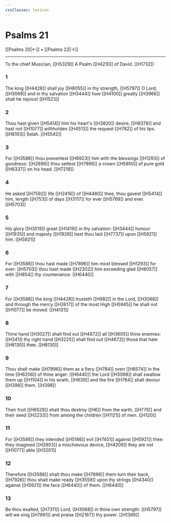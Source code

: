 ```yaml
---
cssClasses: lexicon
---
```

# Psalms 21

[[Psalms 20|←]] • [[Psalms 22|→]]

---

To the chief Musician, [[H5329]] A Psalm [[H4210]] of David. [[H1732]]

### 1
The king [[H4428]] shall joy [[H8055]] in thy strength, [[H5797]] O Lord; [[H3068]] and in thy salvation [[H3444]] how [[H4100]] greatly [[H3966]] shall he rejoice! [[H1523]]

### 2
Thou hast given [[H5414]] him his heart's [[H3820]] desire, [[H8378]] and hast not [[H1077]] withholden [[H4513]] the request [[H782]] of his lips. [[H8193]] Selah. [[H5542]]

### 3
For [[H3588]] thou preventest [[H6923]] him with the blessings [[H1293]] of goodness: [[H2896]] thou settest [[H7896]] a crown [[H5850]] of pure gold [[H6337]] on his head. [[H7218]]

### 4
He asked [[H7592]] life [[H2416]] of [[H4480]] thee, thou gavest [[H5414]] him, length [[H753]] of days [[H3117]] for ever [[H5769]] and ever. [[H5703]]

### 5
His glory [[H3519]] great [[H1419]] in thy salvation: [[H3444]] honour [[H1935]] and majesty [[H1926]] hast thou laid [[H7737]] upon [[H5921]] him. [[H5921]]

### 6
For [[H3588]] thou hast made [[H7896]] him most blessed [[H1293]] for ever: [[H5703]] thou hast made [[H2302]] him exceeding glad [[H8057]] with [[H854]] thy countenance. [[H6440]]

### 7
For [[H3588]] the king [[H4428]] trusteth [[H982]] in the Lord, [[H3068]] and through the mercy [[H2617]] of the most High [[H5945]] he shall not [[H1077]] be moved. [[H4131]]

### 8
Thine hand [[H3027]] shall find out [[H4672]] all [[H3605]] thine enemies: [[H341]] thy right hand [[H3225]] shall find out [[H4672]] those that hate [[H8130]] thee. [[H8130]]

### 9
Thou shalt make [[H7896]] them as a fiery [[H784]] oven [[H8574]] in the time [[H6256]] of thine anger: [[H6440]] the Lord [[H3068]] shall swallow them up [[H1104]] in his wrath, [[H639]] and the fire [[H784]] shall devour [[H398]] them. [[H398]]

### 10
Their fruit [[H6529]] shalt thou destroy [[H6]] from the earth, [[H776]] and their seed [[H2233]] from among the children [[H1121]] of men. [[H120]]

### 11
For [[H3588]] they intended [[H5186]] evil [[H7451]] against [[H5921]] thee: they imagined [[H2803]] a mischievous device, [[H4209]] they are not [[H1077]] able [[H3201]]

### 12
Therefore [[H3588]] shalt thou make [[H7896]] them turn their back, [[H7926]] thou shalt make ready [[H3559]] upon thy strings [[H4340]] against [[H5921]] the face [[H6440]] of them. [[H6440]]

### 13
Be thou exalted, [[H7311]] Lord, [[H3068]] in thine own strength: [[H5797]] will we sing [[H7891]] and praise [[H2167]] thy power. [[H1369]]